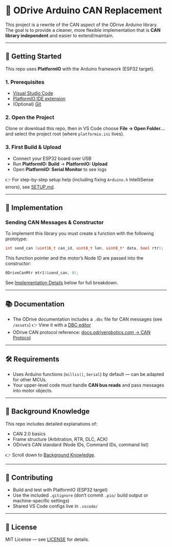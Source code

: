 # 🔧 ODrive Arduino CAN Replacement

This project is a rewrite of the CAN aspect of the ODrive Arduino library.
The goal is to provide a cleaner, more flexible implementation that is **CAN library independent** and easier to extend/maintain.

---

## 🚀 Getting Started

This repo uses **PlatformIO** with the Arduino framework (ESP32 target).

### 1. Prerequisites

* [Visual Studio Code](https://code.visualstudio.com/)
* [PlatformIO IDE extension](https://platformio.org/install/ide?install=vscode)
* (Optional) [Git](https://git-scm.com/)

### 2. Open the Project

Clone or download this repo, then in VS Code choose **File → Open Folder…** and select the project root (where `platformio.ini` lives).

### 3. First Build & Upload

* Connect your ESP32 board over USB
* Run **PlatformIO: Build** → **PlatformIO: Upload**
* Open **PlatformIO: Serial Monitor** to see logs

👉 For step-by-step setup help (including fixing `Arduino.h` IntelliSense errors), see [SETUP.md](./SETUP.md).

---

## 🧩 Implementation

### Sending CAN Messages & Constructor

To implement this library you must create a function with the following prototype:

```cpp
int send_can (uint16_t can_id, uint8_t len, uint8_t* data, bool rtr);
```

This function pointer and the motor’s Node ID are passed into the constructor:

```cpp
ODriveCanMtr mtr1(&send_can, 0);
```

See [Implementation Details](#implementation) below for full breakdown.

---

## 📚 Documentation

* The ODrive documentation includes a `.dbc` file for CAN messages (see `/assets`)
  👉 View it with a [DBC editor](https://www.csselectronics.com/pages/dbc-editor-can-bus-database)
* ODrive CAN protocol reference: [docs.odriverobotics.com → CAN Protocol](https://docs.odriverobotics.com/v/latest/manual/can-protocol.html)

---

## 🛠 Requirements

* Uses Arduino functions (`millis()`, `Serial`) by default — can be adapted for other MCUs.
* Your upper-level code must handle **CAN bus reads** and pass messages into motor objects.

---

## 📡 Background Knowledge

This repo includes detailed explanations of:

* CAN 2.0 basics
* Frame structure (Arbitration, RTR, DLC, ACK)
* ODrive’s CAN standard (Node IDs, Command IDs, command list)

👉 Scroll down to [Background Knowledge](#background-knowledge).

---

## 🤝 Contributing

* Build and test with PlatformIO (ESP32 target)
* Use the included `.gitignore` (don’t commit `.pio/` build output or machine-specific settings)
* Shared VS Code configs live in `.vscode/`

---

## 📜 License

MIT License — see [LICENSE](./LICENSE) for details.
